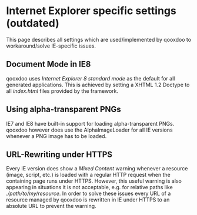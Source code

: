 # Internet Explorer specific settings (outdated)

This page describes all settings which are used/implemented by qooxdoo to
workaround/solve IE-specific issues.

Document Mode in IE8
--------------------

qooxdoo uses *Internet Explorer 8 standard mode* as the default for all
generated applications. This is achieved by setting a XHTML 1.2 Doctype to all
*index.html* files provided by the framework.

Using alpha-transparent PNGs
----------------------------

IE7 and IE8 have built-in support for loading alpha-transparent PNGs. qooxdoo
however does use the AlphaImageLoader for all IE versions whenever a PNG image
has to be loaded. 

URL-Rewriting under HTTPS
-------------------------

Every IE version does show a *Mixed Content* warning whenever a resource (image,
script, etc.) is loaded with a regular HTTP request when the containing page
runs under HTTPS. However, this useful warning is also appearing in situations
it is not acceptable, e.g. for relative paths like *./path/to/my/resource*. In
order to solve these issues every URL of a resource managed by qooxdoo is
rewritten in IE under HTTPS to an absolute URL to prevent the warning. 
